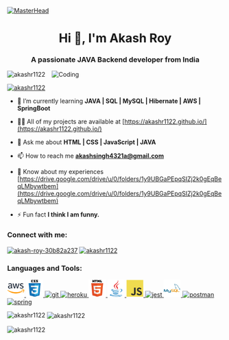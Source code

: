 [![MasterHead](https://img.freepik.com/free-vector/digital-coding-background-with-numbers-zero-one_1017-30363.jpg?w=2000)](https://piyush1856.io)
<h1 align="center">Hi 👋, I'm Akash Roy</h1>
<h3 align="center">A passionate JAVA Backend developer from India</h3>
<img align="right" alt="Coding" width="400" src ="https://cdn.dribbble.com/users/1162077/screenshots/3848914/programmer.gif">

<p align="left"> <img src="https://komarev.com/ghpvc/?username=piyush1856&label=Profile%20views&color=0e75b6&style=flat" alt="akashr1122" /> </p>

<p align="left"> <a href="https://github.com/ryo-ma/github-profile-trophy"><img src="https://github-profile-trophy.vercel.app/?username=akashr1122" alt="akashr1122" /></a> </p>

- 🌱 I’m currently learning **JAVA | SQL | MySQL | Hibernate | AWS | SpringBoot**

- 👨‍💻 All of my projects are available at [https://akashr1122.github.io/](https://akashr1122.github.io/)

- 💬 Ask me about **HTML | CSS | JavaScript | JAVA**

- 📫 How to reach me **akashsingh4321a@gmail.com**

- 📄 Know about my experiences [https://drive.google.com/drive/u/0/folders/1y9UBGaPEpqSIZj2k0gEqBeqLMbywtbem](https://drive.google.com/drive/u/0/folders/1y9UBGaPEpqSIZj2k0gEqBeqLMbywtbem)

- ⚡ Fun fact **I think I am funny.**

<h3 align="left">Connect with me:</h3>
<p align="left">
<a href="https://www.linkedin.com/in/akash-roy-30b82a237/" target="blank"><img align="center" src="https://raw.githubusercontent.com/rahuldkjain/github-profile-readme-generator/master/src/images/icons/Social/linked-in-alt.svg" alt="akash-roy-30b82a237" height="30" width="40" /></a>
<a href="https://www.leetcode.com/piyush1856" target="blank"><img align="center" src="https://raw.githubusercontent.com/rahuldkjain/github-profile-readme-generator/master/src/images/icons/Social/leet-code.svg" alt="akashr1122" height="30" width="40" /></a>
</p>

<h3 align="left">Languages and Tools:</h3>
<p align="left"> <a href="https://aws.amazon.com" target="_blank" rel="noreferrer"> <img src="https://raw.githubusercontent.com/devicons/devicon/master/icons/amazonwebservices/amazonwebservices-original-wordmark.svg" alt="aws" width="40" height="40"/> </a> <a href="https://www.w3schools.com/css/" target="_blank" rel="noreferrer"> <img src="https://raw.githubusercontent.com/devicons/devicon/master/icons/css3/css3-original-wordmark.svg" alt="css3" width="40" height="40"/> </a> <a href="https://git-scm.com/" target="_blank" rel="noreferrer"> <img src="https://www.vectorlogo.zone/logos/git-scm/git-scm-icon.svg" alt="git" width="40" height="40"/> </a> <a href="https://heroku.com" target="_blank" rel="noreferrer"> <img src="https://www.vectorlogo.zone/logos/heroku/heroku-icon.svg" alt="heroku" width="40" height="40"/> </a> <a href="https://www.w3.org/html/" target="_blank" rel="noreferrer"> <img src="https://raw.githubusercontent.com/devicons/devicon/master/icons/html5/html5-original-wordmark.svg" alt="html5" width="40" height="40"/> </a> <a href="https://www.java.com" target="_blank" rel="noreferrer"> <img src="https://raw.githubusercontent.com/devicons/devicon/master/icons/java/java-original.svg" alt="java" width="40" height="40"/> </a> <a href="https://developer.mozilla.org/en-US/docs/Web/JavaScript" target="_blank" rel="noreferrer"> <img src="https://raw.githubusercontent.com/devicons/devicon/master/icons/javascript/javascript-original.svg" alt="javascript" width="40" height="40"/> </a> <a href="https://jestjs.io" target="_blank" rel="noreferrer"> <img src="https://www.vectorlogo.zone/logos/jestjsio/jestjsio-icon.svg" alt="jest" width="40" height="40"/> </a> <a href="https://www.mysql.com/" target="_blank" rel="noreferrer"> <img src="https://raw.githubusercontent.com/devicons/devicon/master/icons/mysql/mysql-original-wordmark.svg" alt="mysql" width="40" height="40"/> </a> <a href="https://postman.com" target="_blank" rel="noreferrer"> <img src="https://www.vectorlogo.zone/logos/getpostman/getpostman-icon.svg" alt="postman" width="40" height="40"/> </a> <a href="https://spring.io/" target="_blank" rel="noreferrer"> <img src="https://www.vectorlogo.zone/logos/springio/springio-icon.svg" alt="spring" width="40" height="40"/> </a> </p>

<p><img align="left" src="https://github-readme-stats.vercel.app/api/top-langs?username=akashr1122&show_icons=true&locale=en&layout=compact" alt="akashr1122" /></p>

<p>&nbsp;<img align="center" src="https://github-readme-stats.vercel.app/api?username=akashr1122&show_icons=true&locale=en" alt="akashr1122" /></p>

<p><img align="center" src="https://github-readme-streak-stats.herokuapp.com/?user=akashr1122&" alt="akashr1122" /></p>
